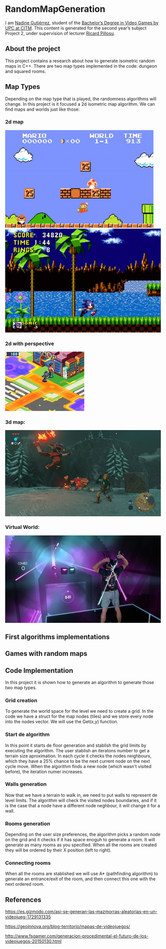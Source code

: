 # RandomMapGeneration
I am [Nadine Gutiérrez](https://github.com/Nadine044), student of the [Bachelor’s Degree in Video Games by UPC at CITM](https://www.citm.upc.edu/). This content is generated for the second year’s subject Project 2, under supervision of lecturer [Ricard Pillosu](https://es.linkedin.com/in/ricardpillosu).

## About the project
This project contains a research about how to generate isometric random maps in C++. There are two map types implemented in the code: dungeon and squared rooms.

## Map Types
Depending on the map type that is played, the randomness algorithms will change. In this project is it focused a 2d isometric map algorithm.
We can find maps and worlds just like those: 

### 2d map

![](https://github.com/Nadine044/RandomMapGeneration/blob/master/docs/media/super-mario-bros_2.jpg)
![](https://github.com/Nadine044/RandomMapGeneration/blob/master/docs/media/sonic-sega-900x600.jpg)

### 2d with perspective

![](https://github.com/Nadine044/RandomMapGeneration/blob/master/docs/media/megamanstarforce_12a.jpg)

### 3d map:

![](https://github.com/Nadine044/RandomMapGeneration/blob/master/docs/media/Zelda-Breath-of-the-Wild.jpg)

### Virtual World:

![](https://github.com/Nadine044/RandomMapGeneration/blob/master/docs/media/Beat-Saber-BennyDaBeast.jpg)

## First algorithms implementations


## Games with random maps

## Code Implementation
In this project it is shown how to generate an algorithm to generate those two map types.
### Grid creation
To generate the world space for the level we need to create a grid. In the code we have a struct for the map nodes (tiles) and we store every node into the nodes vector.
We will use the Get(x,y) function.

### Start de algorithm
In this point it starts de floor generation and stablish the grid limits by executing the algorithm.
The user stablish an iteratons number to get a terrain size aproximation. In each cycle it checks the nodes neighbours, which they have a 25% chance to be the next current node on the next cycle move.
When the algorithm finds a new node (which wasn't visited before), the iteration numer increases.

### Walls generation
Now that we have a terrain to walk in, we need to put walls to represent de level limits.
The algorithm will check the visited nodes boundaries, and if it is the case that a node have a different node neghbour, it will change it for a wall.

### Rooms generation
Depending on the user size preferences, the algorithm picks a random node on the grid and it checks if it has space enoguh to generate a room. It will generate as many rooms as you specified.
When all the rooms are created they will be ordered by their X position (left to right).

### Connecting rooms
When all the rooms are stablished we will use A* (pathfinding algorithm) to generate an entrance/exit of the room, and then connect this one with the next ordered room.

## References
https://es.gizmodo.com/asi-se-generan-las-mazmorras-aleatorias-en-un-videojueg-1729131335

https://geoinnova.org/blog-territorio/mapas-de-videojuegos/

http://www.fsgamer.com/generacion-procedimental-el-futuro-de-los-videojuegos-20150130.html
